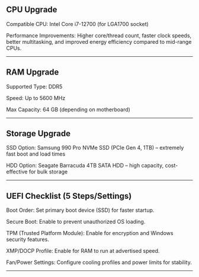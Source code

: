 CPU Upgrade
---
Compatible CPU: Intel Core i7-12700 (for LGA1700 socket)

Performance Improvements: Higher core/thread count, faster clock speeds, better multitasking, and improved energy efficiency compared to mid-range CPUs.
___
RAM Upgrade
---
Supported Type: DDR5

Speed: Up to 5600 MHz

Max Capacity: 64 GB (depending on motherboard)
___
Storage Upgrade
---
SSD Option: Samsung 990 Pro NVMe SSD (PCIe Gen 4, 1TB) – extremely fast boot and load times

HDD Option: Seagate Barracuda 4TB SATA HDD – high capacity, cost-effective for bulk storage
___
UEFI Checklist (5 Steps/Settings)
---
Boot Order: Set primary boot device (SSD) for faster startup.

Secure Boot: Enable to prevent unauthorized OS loading.

TPM (Trusted Platform Module): Enable for encryption and Windows security features.

XMP/DOCP Profile: Enable for RAM to run at advertised speed.

Fan/Power Settings: Configure cooling profiles and power limits for stability.
___

